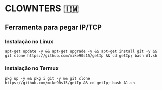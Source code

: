 # CLOWNTERS 🇮🇲
## Ferramenta para pegar IP/TCP
### Instalação no Linux
```
apt-get update -y && apt-get upgrade -y && apt-get install git -y && git clone https://github.com/mike90s15/getIp && cd getIp; bash A1.sh
```
### Instalação no Termux
```
pkg up -y && pkg i git -y && git clone https://github.com/mike90s15/getIp && cd getIp; bash A1.sh

```
